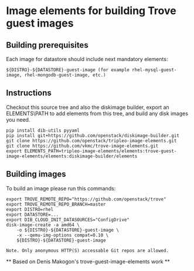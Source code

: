 Image elements for building Trove guest images
==============================================

Building prerequisites
----------------------

Each image for datastore should include next mandatory elements:

    ${DISTRO}-${DATASTORE}-guest-image (for example rhel-mysql-guest-image, rhel-mongodb-guest-image, etc.)


Instructions
------------

Checkout this source tree and also the diskimage builder, export an
ELEMENTS\PATH to add elements from this tree, and build any disk images you
need.

    pip install dib-utils pyyaml
    pip install git+https://github.com/openstack/diskimage-builder.git
    git clone https://github.com/openstack/tripleo-image-elements.git
    git clone https://github.com/vkmc/trove-image-elements.git
    export ELEMENTS_PATH=tripleo-image-elements/elements:trove-guest-image-elements/elements:diskimage-builder/elements

Building images
---------------

To build an image please run this commands:


    export TROVE_REMOTE_REPO="https://github.com/openstack/trove"
    export TROVE_REMOTE_REPO_BRANCH=master
    export DISTRO=rhel
    export DATASTORE=...
    export DIB_CLOUD_INIT_DATASOURCES="ConfigDrive"
    disk-image-create -a amd64 \
        -o ${DISTRO}-${DATASTORE}-guest-image \
        -x --qemu-img-options compat=0.10 \
        ${DISTRO}-${DATASTORE}-guest-image

    Note. Only anonymous HTTP(S) accessable Git repos are allowed.

** Based on Denis Makogon's trove-guest-image-elements work **
